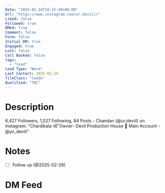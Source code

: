 ```yaml
---
Date: "2025-02-24T10:15:49+00:00"
Url: "https://www.instagram.com/ur.deviil/"
Liked: false
Followed: true
DMed: true
Comment: false
Form: false
Initial DM: true
Engaged: true
Lost: false
Call Booked: false
tags:
  - "lead"
Lead Type: "Warm"
Last Contact: 2025-02-24
fileClass: "leads"
Qualified: "TBC"
---
```

# Description
6,427 Followers, 1,027 Following, 84 Posts - Chandan (@ur.deviil) on Instagram: "Chardikala ੴ
Owner- Devil Production House 🎥
Main Account - @yo_deviil"
# Notes
- [ ] Follow up (@2025-02-26)
# DM Feed
